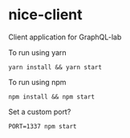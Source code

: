 # nice-client
Client application for GraphQL-lab

To run using yarn
```
yarn install && yarn start
```

To run using npm
```
npm install && npm start
```

Set a custom port?
```
PORT=1337 npm start
```


